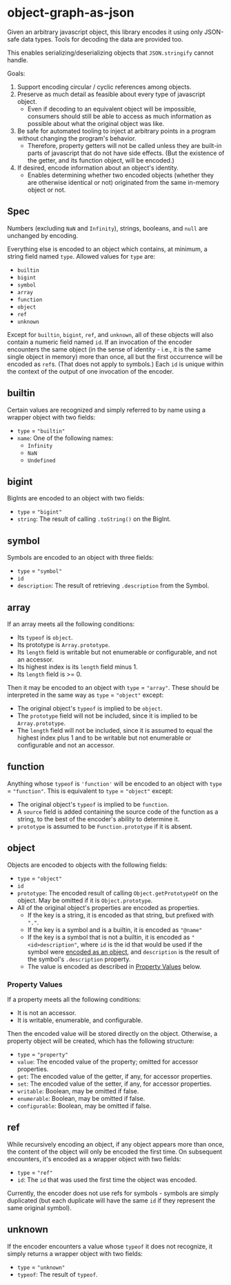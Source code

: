 # object-graph-as-json

Given an arbitrary javascript object, this library encodes it using only JSON-safe data types.
Tools for decoding the data are provided too.

This enables serializing/deserializing objects that `JSON.stringify` cannot handle.

Goals:

1. Support encoding circular / cyclic references among objects.
2. Preserve as much detail as feasible about every type of javascript object.
    - Even if decoding to an equivalent object will be impossible, consumers should still be able to access as much information as possible about what the original object was like.
3. Be safe for automated tooling to inject at arbitrary points in a program without changing the program's behavior.
    - Therefore, property getters will not be called unless they are built-in parts of javascript that do not have side effects.
      (But the existence of the getter, and its function object, will be encoded.)
4. If desired, encode information about an object's identity.
    - Enables determining whether two encoded objects (whether they are otherwise identical or not) originated from the same in-memory object or not.

## Spec

Numbers (excluding `NaN` and `Infinity`), strings, booleans, and `null` are unchanged by encoding.

Everything else is encoded to an object which contains, at minimum, a string field named `type`.
Allowed values for `type` are:

- `builtin`
- `bigint`
- `symbol`
- `array`
- `function`
- `object`
- `ref`
- `unknown`

Except for `builtin`, `bigint`, `ref`, and `unknown`, all of these objects will also contain a numeric field named `id`.
If an invocation of the encoder encounters the same object (in the sense of identity - i.e., it is the same single object in memory) more than once, all but the first occurrence will be encoded as `ref`s.
(That does not apply to symbols.)
Each `id` is unique within the context of the output of one invocation of the encoder.

## builtin

Certain values are recognized and simply referred to by name using a wrapper object with two fields:

- `type` = `"builtin"`
- `name`: One of the following names:
  - `Infinity`
  - `NaN`
  - `Undefined`

## bigint

BigInts are encoded to an object with two fields:

- `type` = `"bigint"`
- `string`: The result of calling `.toString()` on the BigInt.

## symbol

Symbols are encoded to an object with three fields:

- `type` = `"symbol"`
- `id`
- `description`: The result of retrieving `.description` from the Symbol.

## array

If an array meets all the following conditions:

- Its `typeof` is `object`.
- Its prototype is `Array.prototype`.
- Its `length` field is writable but not enumerable or configurable, and not an accessor.
- Its highest index is its `length` field minus 1.
- Its `length` field is >= 0.

Then it may be encoded to an object with `type` = `"array"`.
These should be interpreted in the same way as `type` = `"object"` except:

- The original object's `typeof` is implied to be `object`.
- The `prototype` field will not be included, since it is implied to be `Array.prototype`.
- The `length` field will not be included, since it is assumed to equal the highest index plus 1 and to be writable but not enumerable or configurable and not an accessor.

## function

Anything whose `typeof` is `'function'` will be encoded to an object with `type` = `"function"`.
This is equivalent to `type` = `"object"` except:

- The original object's `typeof` is implied to be `function`.
- A `source` field is added containing the source code of the function as a string, to the best of the encoder's ability to determine it.
- `prototype` is assumed to be `Function.prototype` if it is absent.

## object

Objects are encoded to objects with the following fields:

- `type` = `"object"`
- `id`
- `prototype`: The encoded result of calling `Object.getPrototypeOf` on the object.
  May be omitted if it is `Object.prototype`.
- All of the original object's properties are encoded as properties.
  - If the key is a string, it is encoded as that string, but prefixed with `"."`.
  - If the key is a symbol and is a builtin, it is encoded as `"@name"`
  - If the key is a symbol that is not a builtin, it is encoded as `"<id>description"`, where `id` is the id that would be used if the symbol were [encoded as an object](#symbol), and `description` is the result of the symbol's `.description` property.
  - The value is encoded as described in [Property Values](#property-values) below.

### Property Values

If a property meets all the following conditions:

- It is not an accessor.
- It is writable, enumerable, and configurable.

Then the encoded value will be stored directly on the object.
Otherwise, a property object will be created, which has the following structure:

- `type` = `"property"`
- `value`: The encoded value of the property; omitted for accessor properties.
- `get`: The encoded value of the getter, if any, for accessor properties.
- `set`: The encoded value of the setter, if any, for accessor properties.
- `writable`: Boolean, may be omitted if false.
- `enumerable`: Boolean, may be omitted if false.
- `configurable`: Boolean, may be omitted if false.

## ref

While recursively encoding an object, if any object appears more than once, the content of the object will only be encoded the first time.
On subsequent encounters, it's encoded as a wrapper object with two fields:

- `type` = `"ref"`
- `id`: The `id` that was used the first time the object was encoded.

Currently, the encoder does not use refs for symbols - symbols are simply duplicated (but each duplicate will have the same `id` if they represent the same original symbol).

## unknown

If the encoder encounters a value whose `typeof` it does not recognize, it simply returns a wrapper object with two fields:

- `type` = `"unknown"`
- `typeof`: The result of `typeof`.
